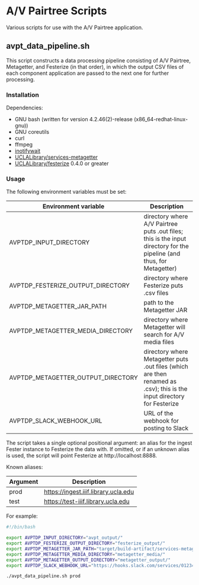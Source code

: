 # A/V Pairtree Scripts

Various scripts for use with the A/V Pairtree application.

## avpt_data_pipeline.sh

This script constructs a data processing pipeline consisting of A/V Pairtree, Metagetter, and Festerize (in that order), in which the output CSV files of each component application are passed to the next one for further processing.

### Installation

Dependencies:
- GNU bash (written for version 4.2.46(2)-release (x86_64-redhat-linux-gnu))
- GNU coreutils
- curl
- ffmpeg
- [inotifywait](https://github.com/inotify-tools/inotify-tools)
- [UCLALibrary/services-metagetter](https://github.com/UCLALibrary/services-metagetter)
- [UCLALibrary/festerize](https://github.com/UCLALibrary/festerize) 0.4.0 or greater

### Usage

The following environment variables must be set:

Environment variable|Description
---|---
AVPTDP_INPUT_DIRECTORY|directory where A/V Pairtree puts .out files; this is the input directory for the pipeline (and thus, for Metagetter)
AVPTDP_FESTERIZE_OUTPUT_DIRECTORY|directory where Festerize puts .csv files
AVPTDP_METAGETTER_JAR_PATH|path to the Metagetter JAR
AVPTDP_METAGETTER_MEDIA_DIRECTORY|directory where Metagetter will search for A/V media files
AVPTDP_METAGETTER_OUTPUT_DIRECTORY|directory where Metagetter puts .out files (which are then renamed as .csv); this is the input directory for Festerize
AVPTDP_SLACK_WEBHOOK_URL|URL of the webhook for posting to Slack

The script takes a single optional positional argument: an alias for the ingest Fester instance to Festerize the data with. If omitted, or if an unknown alias is used, the script will point Festerize at http://localhost:8888.

Known aliases:

Argument|Description
---|---
prod|https://ingest.iiif.library.ucla.edu
test|https://test-iiif.library.ucla.edu

For example:

```bash
#!/bin/bash

export AVPTDP_INPUT_DIRECTORY="avpt_output/"
export AVPTDP_FESTERIZE_OUTPUT_DIRECTORY="festerize_output/"
export AVPTDP_METAGETTER_JAR_PATH="target/build-artifact/services-metagetter-0.0.1-SNAPSHOT.jar"
export AVPTDP_METAGETTER_MEDIA_DIRECTORY="metagetter_media/"
export AVPTDP_METAGETTER_OUTPUT_DIRECTORY="metagetter_output/"
export AVPTDP_SLACK_WEBHOOK_URL="https://hooks.slack.com/services/0123456789"

./avpt_data_pipeline.sh prod
```
